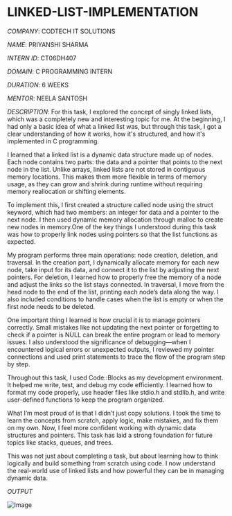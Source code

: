 # LINKED-LIST-IMPLEMENTATION
*COMPANY*: CODTECH IT SOLUTIONS

*NAME*: PRIYANSHI SHARMA 

*INTERN ID*: CT06DH407

*DOMAIN*: C PROGRAMMING INTERN

*DURATION*: 6 WEEKS

*MENTOR*: NEELA SANTOSH

*DESCRIPTION*: For this task, I explored the concept of singly linked lists, which was a completely new and interesting topic for me. At the beginning, I had only a basic idea of what a linked list was, but through this task, I got a clear understanding of how it works, how it's structured, and how it's implemented in C programming.

I learned that a linked list is a dynamic data structure made up of nodes. Each node contains two parts: the data and a pointer that points to the next node in the list. Unlike arrays, linked lists are not stored in contiguous memory locations. This makes them more flexible in terms of memory usage, as they can grow and shrink during runtime without requiring memory reallocation or shifting elements.

To implement this, I first created a structure called node using the struct keyword, which had two members: an integer for data and a pointer to the next node. I then used dynamic memory allocation through malloc to create new nodes in memory.One of the key things I understood during this task was how to properly link nodes using pointers so that the list functions as expected.

My program performs three main operations: node creation, deletion, and traversal. In the creation part, I dynamically allocate memory for each new node, take input for its data, and connect it to the list by adjusting the next pointers. For deletion, I learned how to properly free the memory of a node and adjust the links so the list stays connected. In traversal, I move from the head node to the end of the list, printing each node’s data along the way. I also included conditions to handle cases when the list is empty or when the first node needs to be deleted.

One important thing I learned is how crucial it is to manage pointers correctly. Small mistakes like not updating the next pointer or forgetting to check if a pointer is NULL can break the entire program or lead to memory issues. I also understood the significance of debugging—when I encountered logical errors or unexpected outputs, I reviewed my pointer connections and used print statements to trace the flow of the program step by step.

Throughout this task, I used Code::Blocks as my development environment. It helped me write, test, and debug my code efficiently. I learned how to format my code properly, use header files like stdio.h and stdlib.h, and write user-defined functions to keep the program organized.

What I’m most proud of is that I didn’t just copy solutions. I took the time to learn the concepts from scratch, apply logic, make mistakes, and fix them on my own. Now, I feel more confident working with dynamic data structures and pointers. This task has laid a strong foundation for future topics like stacks, queues, and trees.

This was not just about completing a task, but about learning how to think logically and build something from scratch using code. I now understand the real-world use of linked lists and how powerful they can be in managing dynamic data.

*OUTPUT*

![Image](https://github.com/user-attachments/assets/eb4b66ee-abcf-4b7a-99c9-55f640aa9a9d)
